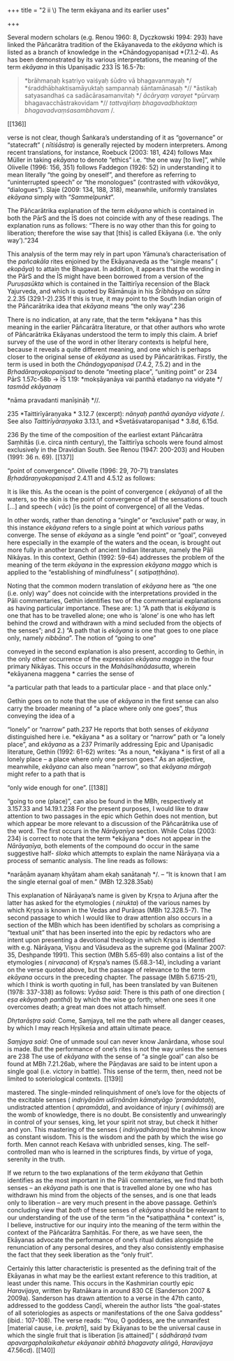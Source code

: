 +++
title = "2 ii \\) The term ekāyana and its earlier uses"

+++

Several modern scholars \(e.g. Renou 1960: 8, Dyczkowski 1994: 293\) have linked the Pāñcarātra tradition of the Ekāyanaveda to the *ekāyana* which is listed as a branch of knowledge in the *Chāndogyopaniṣad *\(7.1.2-4\). As has been demonstrated by its various interpretations, the meaning of the term *ekāyana* in this Upaniṣadic 233 ĪS 16.5-7b: 

> *brāhmaṇaḥ kṣatriyo vaiśyaḥ śūdro vā bhagavanmayaḥ */ *śraddhābhaktisamāyuktaḥ sampannaḥ śāntamānasaḥ *// *āstikaḥ satyasandhaś ca sadācārasamanvitaḥ */ *ācāryaṃ varayet* *pūrvaṃ bhagavacchāstrakovidam *// *tattvajñaṃ bhagavadbhaktaṃ bhagavadvaṃśasambhavam* /. 

[[136]] 

verse is not clear, though Śaṅkara’s understanding of it as “governance” or “statecraft” \( *nītiśāstra*\) is generally rejected by modern interpreters. Among recent translations, for instance, Roebuck \(2003: 181, 424\) follows Max Müller in taking *ekāyana* to denote “ethics” i.e. “the one way \[to live\]”, while Olivelle \(1996: 156, 351\) follows Faddegon \(1926: 52\) in understanding it to mean literally “the going by oneself”, and therefore as referring to “uninterrupted speech” or “the monologues” \(contrasted with *vākovākya*, “dialogues”\). Slaje \(2009: 134, 188, 318\), meanwhile, uniformly translates *ekāyana* simply with “*Sammelpunkt*”. 

The Pāñcarātrika explanation of the term *ekāyana* which is contained in both the PārS and the ĪS does not coincide with any of these readings. The explanation runs as follows: “There is no way other than this for going to liberation; therefore the wise say that \[this\] is called Ekāyana \(i.e. ‘the only way’\).”234 

This analysis of the term may rely in part upon Yāmuna’s characterisation of the *pañcakāla* rites enjoined by the Ekāyanaveda as the “single means” \( *ekopāya*\) to attain the Bhagavat. In addition, it appears that the wording in the PārS and the ĪS might have been borrowed from a version of the *Puruṣasūkta* which is contained in the Taittirīya recension of the Black Yajurveda, and which is quoted by Rāmānuja in his *Śrībhāṣya* on *sūtra* 2.2.35 \(329.1-2\).235 If this is true, it may point to the South Indian origin of the Pāñcarātrika idea that *ekāyana* means “the only way”.236 

There is no indication, at any rate, that the term *ekāyana * has this meaning in the earlier Pāñcarātra literature, or that other authors who wrote of Pāñcarātrika Ekāyanas understood the term to imply this claim. A brief survey of the use of the word in other literary contexts is helpful here, because it reveals a quite different meaning, and one which is perhaps closer to the original sense of *ekāyana* as used by Pāñcarātrikas. Firstly, the term is used in both the *Chāndogyopaniṣad* \(7.4.2, 7.5.2\) and in the *Bṛhadāraṇyakopaniṣad* to denote “meeting place”, “uniting point” or 234 PārS 1.57c-58b → ĪS 1.19: *mokṣāyanāya vai panthā etadanyo na vidyate */ *tasmād ekāyanaṃ*

*nāma pravadanti manīṣināḥ *//. 

235 *Taittirīyāraṇyaka * 3.12.7 \(excerpt\): *nānyaḥ panthā ayanāya vidyate* /. See also *Taittirīyāraṇyaka* 3.13.1, and *Śvetāśvataropaniṣad * 3.8d, 6.15d. 

236 By the time of the composition of the earliest extant Pāñcarātra Saṃhitās \(i.e. circa ninth century\), the Taittirīya schools were found almost exclusively in the Dravidian South. See Renou \(1947: 200-203\) and Houben \(1991: 36 n. 69\). [[137]]

“point of convergence”. Olivelle \(1996: 29, 70-71\) translates *Bṛhadāraṇyakopaniṣad* 2.4.11 and 4.5.12 as follows: 

It is like this. As the ocean is the point of convergence \( *ekāyana*\) of all the waters, so the skin is the point of convergence of all the sensations of touch \[…\] and speech \( *vāc*\) \[is the point of convergence\] of all the Vedas. 

In other words, rather than denoting a “single” or “exclusive” path or way, in this instance *ekāyana* refers to a single point at which *various* paths converge. The sense of *ekāyana* as a single “end point” or “goal”, conveyed here especially in the example of the waters and the ocean, is brought out more fully in another branch of ancient Indian literature, namely the Pāli Nikāyas. In this context, Gethin \(1992: 59-64\) addresses the problem of the meaning of the term *ekāyana* in the expression *ekāyana maggo* which is applied to the “establishing of mindfulness” \( *satipaṭṭhāna*\). 

Noting that the common modern translation of *ekāyana* here as “the one \(i.e. only\) way” does not coincide with the interpretations provided in the Pāli commentaries, Gethin identifies two of the commentarial explanations as having particular importance. These are: 1.\) “A path that is *ekāyana* is one that has to be travelled alone; one who is ‘alone’ is one who has left behind the crowd and withdrawn with a mind secluded from the objects of the senses”; and 2.\) “A path that is *ekāyana* is one that goes to one place only, namely *nibbāna*”. The notion of “going to one” 

conveyed in the second explanation is also present, according to Gethin, in the only other occurrence of the expression *ekāyana maggo* in the four primary Nikāyas. This occurs in the *Mahāsīhanādasutta*, wherein *ekāyanena maggena * carries the sense of 

“a particular path that leads to a particular place - and that place only.” 

Gethin goes on to note that the use of *ekāyana* in the first sense can also carry the broader meaning of “a place where only one goes”, thus conveying the idea of a 

“lonely” or “narrow” path.237 He reports that both senses of *ekāyana* distinguished here i.e. *ekāyana * as a solitary or “narrow” path or “a lonely place”, and *ekāyana* as a 237 Primarily addressing Epic and Upaniṣadic literature, Gethin \(1992: 61-62\) writes: “As a noun, *ekāyana * is first of all a lonely place – a place where only one person goes.” As an adjective, meanwhile, *ekāyana* can also mean “narrow”, so that *ekāyana mārgaḥ* might refer to a path that is 

“only wide enough for one”. [[138]]

“going to one \(place\)”, can also be found in the MBh, respectively at 3.157.33 and 14.19.1.238 For the present purposes, I would like to draw attention to two passages in the epic which Gethin does not mention, but which appear be more relevant to a discussion of the Pāñcarātrika use of the word. The first occurs in the *Nārāyaṇīya* section. While Colas \(2003: 234\) is correct to note that the term *ekāyana * does not appear in the *Nārāyaṇīya*, both elements of the compound do occur in the same suggestive half- *śloka* which attempts to explain the name Nārāyaṇa via a process of semantic analysis. The line reads as follows: 

*narāṇām ayanaṃ khyātam aham ekaḥ sanātanaḥ */. – “It is known that I am the single eternal goal of men.” \(MBh 12.328.35ab\) 

This explanation of Nārāyaṇa’s name is given by Kṛṣṇa to Arjuna after the latter has asked for the etymologies \( *nirukta*\) of the various names by which Kṛṣṇa is known in the Vedas and Purāṇas \(MBh 12.328.5-7\). The second passage to which I would like to draw attention also occurs in a section of the MBh which has been identified by scholars as comprising a “textual unit” that has been inserted into the epic by redactors who are intent upon presenting a devotional theology in which Kṛṣṇa is identified with e.g. Nārāyaṇa, Viṣṇu and Vāsudeva as the supreme god \(Malinar 2007: 35, Deshpande 1991\). This section \(MBh 5.65-69\) also contains a list of the etymologies \( *nirvacana*\) of Kṛṣṇa’s names \(5.68.3-14\), including a variant on the verse quoted above, but the passage of relevance to the term *ekāyana* occurs in the preceding chapter. The passage \(MBh 5.67.15-21\), which I think is worth quoting in full, has been translated by van Buitenen \(1978: 337-338\) as follows: *Vyāsa said*: There is this path of one direction \( *eṣa ekāyanaḥ panthā*\) by which the wise go forth; when one sees it one overcomes death; a great man does not attach himself. 

*Dhṛtarāṣṭra said*: Come, Saṃjaya, tell me the path where all danger ceases, by which I may reach Hṛṣīkeśa and attain ultimate peace. 

*Saṃjaya said*: One of unmade soul can never know Janārdana, whose soul is made. But the performance of one’s rites is not the way unless the senses are 238 The use of *ekāyana* with the sense of “a single goal” can also be found at MBh 7.21.26ab, where the Pāṇḍavas are said to be intent upon a single goal \(i.e. victory in battle\). This sense of the term, then, need not be limited to soteriological contexts. [[139]]

mastered. The single-minded relinquishment of one’s love for the objects of the excitable senses \( *indriyāṇām udīrṇānāṃ kāmatyāgo ’pramādataḥ*\), undistracted attention \( *apramāda*\), and avoidance of injury \( *avihiṃsā*\) are the womb of knowledge, there is no doubt. Be consistently and unwearingly in control of your senses, king, let your spirit not stray, but check it hither and yon. This mastering of the senses \( *indriyadhāraṇa*\) the brahmins know as constant wisdom. This is the wisdom and the path by which the wise go forth. Men cannot reach Keśava with unbridled senses, king. The self-controlled man who is learned in the scriptures finds, by virtue of yoga, serenity in the truth. 

If we return to the two explanations of the term *ekāyana* that Gethin identifies as the most important in the Pāli commentaries, we find that both senses – an *ekāyana* path is one that is travelled alone by one who has withdrawn his mind from the objects of the senses, and is one that leads only to liberation – are very much present in the above passage. Gethin’s concluding view that *both* of these senses of *ekāyana* should be relevant to our understanding of the use of the term “in the *satipaṭṭhāna * context” is, I believe, instructive for our inquiry into the meaning of the term within the context of the Pāñcarātra Saṃhitās. For there, as we have seen, the Ekāyanas advocate the performance of one’s ritual duties alongside the renunciation of any personal desires, and they also consistently emphasise the fact that they seek liberation as the “only fruit”. 

Certainly this latter characteristic is presented as the defining trait of the Ekāyanas in what may be the earliest extant reference to this tradition, at least under this name. This occurs in the Kashmirian courtly epic *Haravijaya*, written by Ratnākara in around 830 CE \(Sanderson 2007 & 2009a\). Sanderson has drawn attention to a verse in the 47th canto, addressed to the goddess Caṇḍī, wherein the author lists “the goal-states of all soteriologies as aspects or manifestations of the one Śaiva goddess” \(ibid.: 107-108\). The verse reads: “You, O goddess, are the unmanifest \[material cause, i.e. *prakṛti*\], said by Ekāyanas to be the universal cause in which the single fruit that is liberation \[is attained\]” \( *sādhāraṇā tvam* *apavargaphalaikahetur ekāyanair abhitā bhagavaty aliṅgā*, *Haravijaya* 47.56cd\). [[140]]
